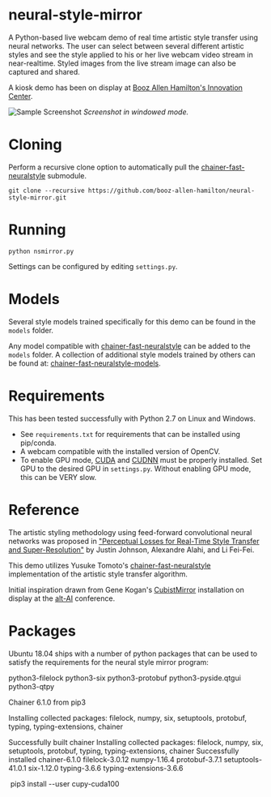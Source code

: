 # neural-style-mirror
A Python-based live webcam demo of real time artistic style transfer using neural networks. The user can select between several different artistic styles and see the style applied to his or her live webcam video stream in near-realtime. Styled images from the live stream image can also be captured and shared.

A kiosk demo has been on display at [Booz Allen Hamilton's Innovation Center](http://www.boozallen.com/consulting/strategic-innovation/dcinnovationcenter).

![Sample Screenshot](/images/screenshot.png)
*Screenshot in windowed mode.*

# Cloning
Perform a recursive clone option to automatically pull the [chainer-fast-neuralstyle](https://github.com/yusuketomoto/chainer-fast-neuralstyle) submodule.
```
git clone --recursive https://github.com/booz-allen-hamilton/neural-style-mirror.git
```

# Running
```
python nsmirror.py
```
Settings can be configured by editing `settings.py`.

# Models
Several style models trained specifically for this demo can be found in the `models` folder.

Any model compatible with [chainer-fast-neuralstyle](https://github.com/yusuketomoto/chainer-fast-neuralstyle) can be added to the `models` folder. A collection of additional style models trained by others can be found at: [chainer-fast-neuralstyle-models](https://github.com/gafr/chainer-fast-neuralstyle-models).

# Requirements
This has been tested successfully with Python 2.7 on Linux and Windows.
* See `requirements.txt` for requirements that can be installed using pip/conda.
* A webcam compatible with the installed version of OpenCV.
* To enable GPU mode, [CUDA](https://developer.nvidia.com/cuda-downloads) and [CUDNN](https://developer.nvidia.com/cudnn]) must be properly installed. Set GPU to the desired GPU in `settings.py`. Without enabling GPU mode, this can be VERY slow.

# Reference
The artistic styling methodology using feed-forward convolutional neural networks was proposed in ["Perceptual Losses for Real-Time Style Transfer and Super-Resolution"](https://cs.stanford.edu/people/jcjohns/papers/eccv16/JohnsonECCV16.pdf) by Justin Johnson, Alexandre Alahi, and Li Fei-Fei.

This demo utilizes Yusuke Tomoto's [chainer-fast-neuralstyle](https://github.com/yusuketomoto/chainer-fast-neuralstyle) implementation of the artistic style transfer algorithm.

Initial inspiration drawn from Gene Kogan's [CubistMirror](https://github.com/genekogan/CubistMirror) installation on display at the [alt-AI](http://www.alt-ai.net) conference.

# Packages

Ubuntu 18.04 ships with a number of python packages that can be used to satisfy the requirements for the neural style mirror program:

python3-filelock
python3-six
python3-protobuf
python3-pyside.qtgui
python3-qtpy

Chainer 6.1.0 from pip3

Installing collected packages: filelock, numpy, six, setuptools, protobuf, typing, typing-extensions, chainer

Successfully built chainer
Installing collected packages: filelock, numpy, six, setuptools, protobuf, typing, typing-extensions, chainer
Successfully installed chainer-6.1.0 filelock-3.0.12 numpy-1.16.4 protobuf-3.7.1 setuptools-41.0.1 six-1.12.0 typing-3.6.6 typing-extensions-3.6.6

 pip3 install --user cupy-cuda100


